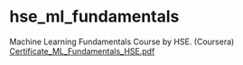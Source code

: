 # hse_ml_fundamentals
Machine Learning Fundamentals Course by HSE. (Coursera)
[Certificate_ML_Fundamentals_HSE.pdf](https://github.com/theSaintBelial/hse_ml_fundamentals/files/6796624/Certificate_ML_Fundamentals_HSE.pdf)
